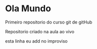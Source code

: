 # Ola Mundo
 Primeiro repositorio do curso git de gitHub

 Repositorio criado na aula ao vivo
 
 esta linha eu add no improviso 
